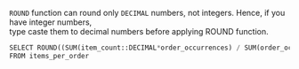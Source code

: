 `ROUND` function can round only `DECIMAL` numbers, not integers. Hence, if you have integer numbers,</br>
type caste them to decimal numbers before applying ROUND function.

```python
SELECT ROUND((SUM(item_count::DECIMAL*order_occurrences) / SUM(order_occurrences)),1)
FROM items_per_order
```
